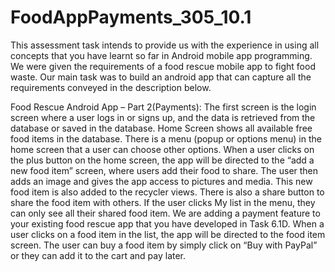 # FoodAppPayments_305_10.1
This assessment task intends to provide us with the experience in using all concepts that you have learnt so far in Android mobile app programming. We were given the requirements of a food rescue mobile app to fight food waste.  Our main task was to build an android app that can capture all the requirements conveyed in the description below.

Food Rescue Android App – Part 2(Payments):
The first screen is the login screen where a user logs in or signs up, and the data is retrieved from the database or saved in the database. Home Screen shows all available free food items in the database. There is a menu (popup or options menu) in the home screen that a user can choose other options. When a user clicks on the plus button on the home screen, the app will be directed to the “add a new food item” screen, where users add their food to share. The user then adds an image and gives the app access to pictures and media. This new food item is also added to the recycler views. There is also a share button to share the food item with others. If the user clicks My list in the menu, they can only see all their shared food item. We are adding a payment feature to your existing food rescue app that you have developed in Task 6.1D. 
When a user clicks on a food item in the list, the app will be directed to the food item screen. The user can buy a food item by simply click on “Buy with PayPal” or they can add it to the cart and pay later. 

